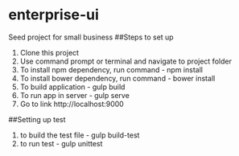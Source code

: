 # enterprise-ui
Seed project for small business 
##Steps to set up 
1. Clone this project 
2. Use command prompt or terminal and navigate to project folder
3. To install npm dependency, run command - npm install
4. To install bower dependency, run command - bower install
5. To build application - gulp build
6. To run app in server - gulp serve
7. Go to link http://localhost:9000

##Setting up test

1. to build the test file - gulp build-test
2. to run test - gulp unittest
